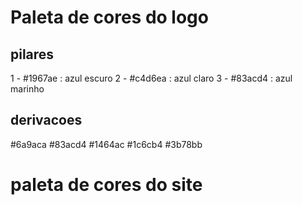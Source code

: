 # Paleta de cores do logo
## pilares
1 - #1967ae : azul escuro
2 - #c4d6ea : azul claro
3 - #83acd4 : azul marinho

## derivacoes
#6a9aca
#83acd4
#1464ac
#1c6cb4
#3b78bb

# paleta de cores do site
